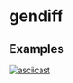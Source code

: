 # gendiff

## Examples
[![asciicast](https://asciinema.org/a/qeYXdxTSOlShBq22Mqy79CM43.svg)](https://asciinema.org/a/qeYXdxTSOlShBq22Mqy79CM43)